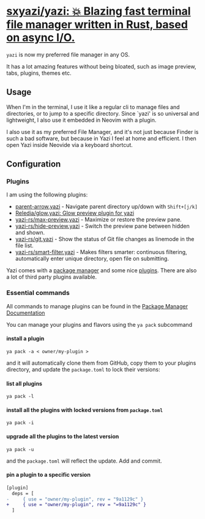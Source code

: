 # [sxyazi/yazi: 💥 Blazing fast terminal file manager written in Rust, based on async I/O.](https://github.com/sxyazi/yazi)

`yazi` is now my preferred file manager in any OS.   

It has a lot amazing features without being bloated, such as image preview, tabs, plugins, themes etc.   


## Usage
When I'm in the terminal, I use it like a regular cli to manage files and directories, 
or to jump to a specific directory. Since `yazi' is so universal and lightweight, 
I also use it embedded in Neovim with a plugin.

I also use it as my preferred File Manager, and it's not just because Finder is such a bad 
software, but because in Yazi I feel at home and efficient. I then open Yazi inside 
Neovide via a keyboard shortcut.



## Configuration

### Plugins

I am using the following plugins:
- [parent-arrow.yazi](plugins/parent-arrow-yazi) - Navigate parent directory up/down with `Shift+[j/k]`
- [Reledia/glow.yazi: Glow preview plugin for yazi](https://github.com/Reledia/glow.yazi)
- [yazi-rs/max-preview.yazi](https://github.com/yazi-rs/plugins/blob/main/max-preview.yazi) - Maximize or restore the preview pane.
- [yazi-rs/hide-preview.yazi](https://github.com/yazi-rs/plugins/blob/main/hide-preview.yazi) - Switch the preview pane between hidden and shown.
- [yazi-rs/git.yazi](https://github.com/yazi-rs/plugins/blob/main/git.yazi) - Show the status of Git file changes as linemode in the file list.
- [yazi-rs/smart-filter.yazi](https://github.com/yazi-rs/plugins/blob/main/smart-filter.yazi) - Makes filters smarter: continuous filtering, automatically enter unique directory, open file on submitting.



Yazi comes with a [package manager](https://yazi-rs.github.io/docs/plugins/overview) and some nice [plugins](https://github.com/yazi-rs/plugins). There are also a lot of third party plugins available.

### Essential commands

All commands to manage plugins can be found in the [Package Manager Documentation](https://yazi-rs.github.io/docs/cli#package-manager)

You can manage your plugins and flavors using the `ya pack` subcommand

#### install a plugin
```
ya pack -a < owner/my-plugin >
```
and it will automatically clone them from GitHub, copy them to your plugins directory, and update the `package.toml` to lock their versions:

#### list all plugins
```
ya pack -l
```

#### install all the plugins with locked versions from `package.toml`
```
ya pack -i
```

#### upgrade all the plugins to the latest version
```
ya pack -u
```
and the `package.toml` will reflect the update. Add and commit. 

#### pin a plugin to a specific version
```diff
[plugin]
  deps = [
-	  { use = "owner/my-plugin", rev = "9a1129c" }
+	  { use = "owner/my-plugin", rev = "=9a1129c" }
  ]
```
